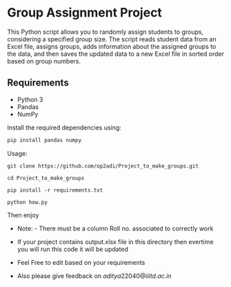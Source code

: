 # Group Assignment Project

This Python script allows you to randomly assign students to groups, considering a specified group size. The script reads student data from an Excel file, assigns groups, adds information about the assigned groups to the data, and then saves the updated data to a new Excel file in sorted order based on group numbers.

## Requirements

- Python 3
- Pandas
- NumPy

Install the required dependencies using:

```bash
pip install pandas numpy
```

Usage:
```
git clone https://github.com/op2adi/Project_to_make_groups.git
```
```
cd Project_to_make_groups
```
```
pip install -r requirements.txt
```
```
python how.py
```
Then enjoy 

* Note: - There must be a column Roll no. associated to correctly work 
* If your project contains output.xlsx file in this directory then evertime you will run this code it will be updated

* Feel Free to edit based on your requirements
* Also please give feedback on $aditya22040@iiitd.ac.in$

